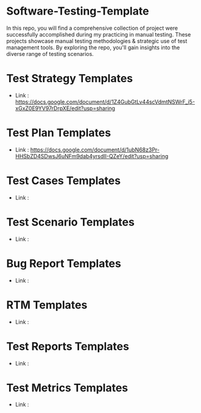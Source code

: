 # Software-Testing-Template
In this repo, you will find a comprehensive collection of project were successfully accomplished during my practicing in manual testing. These projects showcase manual testing methodologies &amp; strategic use of test management tools. By exploring the repo, you'll gain insights into the diverse range of testing scenarios.
 

# Test Strategy Templates
* Link : https://docs.google.com/document/d/1Z4GubGtLv44scVdmtNSWrF_i5-xGxZ0E9YV97rDrpXE/edit?usp=sharing

# Test Plan Templates
* Link : https://docs.google.com/document/d/1ubN68z3Pr-HHSbZD4SDwsJ6uNFm9dab4yrsdII-QZeY/edit?usp=sharing

# Test Cases Templates
* Link :

# Test Scenario Templates
* Link :
  
# Bug Report Templates
* Link :

# RTM Templates
* Link :

# Test Reports Templates
* Link :

# Test Metrics Templates
* Link :

